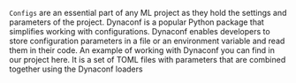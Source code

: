 `Configs` are an essential part of any ML project as they hold the settings and parameters of the project.
Dynaconf is a popular Python package that simplifies working with configurations.
Dynaconf enables developers to store configuration parameters in a file or an environment variable and read them in their code.
An example of working with Dynaconf you can find in our project here.
It is a set of TOML files with parameters that are combined together using the Dynaconf loaders